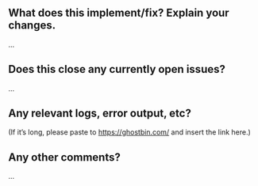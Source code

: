 <!-- Thanks for sending a pull request!

Here's how it's done:
1. Make sure that you open your pull-request to the `develop` branch (master branch is protected, since some plugins use it when installed)
2. Make sure that tests pass
3. Make sure that your code has the same style

Please make sure you click the link above to view the contribution guidelines, then fill out the blanks below. -->

What does this implement/fix? Explain your changes.
---------------------------------------------------
…

Does this close any currently open issues?
------------------------------------------
…

Any relevant logs, error output, etc?
-------------------------------------
(If it’s long, please paste to https://ghostbin.com/ and insert the link here.)

Any other comments?
-------------------
…
